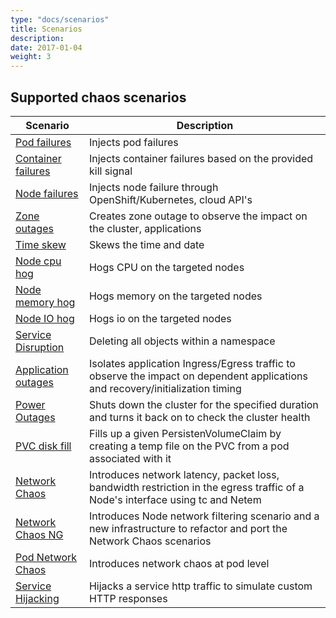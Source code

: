 ```yaml
---
type: "docs/scenarios"
title: Scenarios
description: 
date: 2017-01-04
weight: 3
---
```


## Supported chaos scenarios

| **Scenario**   | **Description** |
| ------------------------------------------- | ------------------------------------------------------------------ |
| [Pod failures](docs/scenarios/pod-scenario/_index.md) | Injects pod failures   |                                      
| [Container failures](docs/scenarios/container-scenario/_index.md) | Injects container failures based on the provided kill signal | 
| [Node failures](docs/scenarios/node-scenarios/_index.md) | Injects node failure through OpenShift/Kubernetes, cloud API's  |
| [Zone outages](docs/scenarios/zone-outage-scenarios/_index.md) | Creates zone outage to observe the impact on the cluster, applications |
| [Time skew](docs/scenarios/time-scenarios/_index.md) | Skews the time and date                            |               
| [Node cpu hog](docs/scenarios/cpu-hog-scenario/_index.md) | Hogs CPU on the targeted nodes |
| [Node memory hog](docs/scenarios/memory-hog-scenario/_index.md) | Hogs memory on the targeted nodes   |                       
| [Node IO hog](docs/scenarios/io-hog-scenario/_index.md) | Hogs io on the targeted nodes              |                       
| [Service Disruption](docs/scenarios/service-disruption-scenarios/_index.md) | Deleting all objects within a namespace          |                 
| [Application outages](docs/scenarios/application-outage/_index.md) | Isolates application Ingress/Egress traffic to observe the impact on dependent applications and recovery/initialization timing  |
| [Power Outages](docs/scenarios/power-outage-scenarios/_index.md) | Shuts down the cluster for the specified duration and turns it back on to check the cluster health |
| [PVC disk fill](docs/scenarios/pvc-scenario/_index.md) | Fills up a given PersistenVolumeClaim by creating a temp file on the PVC from a pod associated with it |
| [Network Chaos](docs/scenarios/network-chaos-scenario/_index.md) | Introduces network latency, packet loss, bandwidth restriction in the egress traffic of a Node's interface using tc and Netem |
| [Network Chaos NG](docs/scenarios/network-chaos-ng-scenario/_index.md) | Introduces Node network filtering scenario and a new infrastructure to refactor and port the Network Chaos scenarios |
| [Pod Network Chaos](docs/scenarios/pod-network-scenario/_index.md) | Introduces network chaos at pod level                        | 
| [Service Hijacking](docs/scenarios/service-hijacking-scenario/_index.md) | Hijacks a service http traffic to simulate custom HTTP responses |
